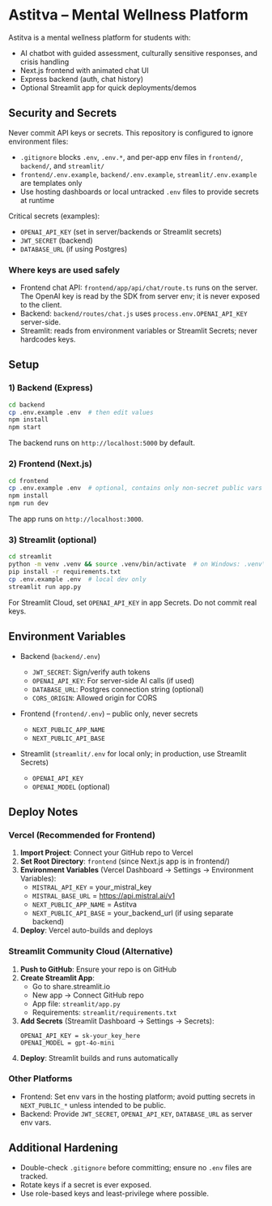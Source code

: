 # Astitva – Mental Wellness Platform

Astitva is a mental wellness platform for students with:
- AI chatbot with guided assessment, culturally sensitive responses, and crisis handling
- Next.js frontend with animated chat UI
- Express backend (auth, chat history)
- Optional Streamlit app for quick deployments/demos

## Security and Secrets

Never commit API keys or secrets. This repository is configured to ignore environment files:
- `.gitignore` blocks `.env`, `.env.*`, and per-app env files in `frontend/`, `backend/`, and `streamlit/`
- `frontend/.env.example`, `backend/.env.example`, `streamlit/.env.example` are templates only
- Use hosting dashboards or local untracked `.env` files to provide secrets at runtime

Critical secrets (examples):
- `OPENAI_API_KEY` (set in server/backends or Streamlit secrets)
- `JWT_SECRET` (backend)
- `DATABASE_URL` (if using Postgres)

### Where keys are used safely
- Frontend chat API: `frontend/app/api/chat/route.ts` runs on the server. The OpenAI key is read by the SDK from server env; it is never exposed to the client.
- Backend: `backend/routes/chat.js` uses `process.env.OPENAI_API_KEY` server-side.
- Streamlit: reads from environment variables or Streamlit Secrets; never hardcodes keys.

## Setup

### 1) Backend (Express)
```bash
cd backend
cp .env.example .env  # then edit values
npm install
npm start
```
The backend runs on `http://localhost:5000` by default.

### 2) Frontend (Next.js)
```bash
cd frontend
cp .env.example .env  # optional, contains only non-secret public vars
npm install
npm run dev
```
The app runs on `http://localhost:3000`.

### 3) Streamlit (optional)
```bash
cd streamlit
python -m venv .venv && source .venv/bin/activate  # on Windows: .venv\Scripts\activate
pip install -r requirements.txt
cp .env.example .env  # local dev only
streamlit run app.py
```
For Streamlit Cloud, set `OPENAI_API_KEY` in app Secrets. Do not commit real keys.

## Environment Variables

- Backend (`backend/.env`)
  - `JWT_SECRET`: Sign/verify auth tokens
  - `OPENAI_API_KEY`: For server-side AI calls (if used)
  - `DATABASE_URL`: Postgres connection string (optional)
  - `CORS_ORIGIN`: Allowed origin for CORS

- Frontend (`frontend/.env`) – public only, never secrets
  - `NEXT_PUBLIC_APP_NAME`
  - `NEXT_PUBLIC_API_BASE`

- Streamlit (`streamlit/.env` for local only; in production, use Streamlit Secrets)
  - `OPENAI_API_KEY`
  - `OPENAI_MODEL` (optional)

## Deploy Notes

### Vercel (Recommended for Frontend)
1. **Import Project**: Connect your GitHub repo to Vercel
2. **Set Root Directory**: `frontend` (since Next.js app is in frontend/)
3. **Environment Variables** (Vercel Dashboard → Settings → Environment Variables):
   - `MISTRAL_API_KEY` = your_mistral_key
   - `MISTRAL_BASE_URL` = https://api.mistral.ai/v1
   - `NEXT_PUBLIC_APP_NAME` = Astitva
   - `NEXT_PUBLIC_API_BASE` = your_backend_url (if using separate backend)
4. **Deploy**: Vercel auto-builds and deploys

### Streamlit Community Cloud (Alternative)
1. **Push to GitHub**: Ensure your repo is on GitHub
2. **Create Streamlit App**: 
   - Go to share.streamlit.io
   - New app → Connect GitHub repo
   - App file: `streamlit/app.py`
   - Requirements: `streamlit/requirements.txt`
3. **Add Secrets** (Streamlit Dashboard → Settings → Secrets):
   ```
   OPENAI_API_KEY = sk-your_key_here
   OPENAI_MODEL = gpt-4o-mini
   ```
4. **Deploy**: Streamlit builds and runs automatically

### Other Platforms
- Frontend: Set env vars in the hosting platform; avoid putting secrets in `NEXT_PUBLIC_*` unless intended to be public.
- Backend: Provide `JWT_SECRET`, `OPENAI_API_KEY`, `DATABASE_URL` as server env vars.

## Additional Hardening
- Double-check `.gitignore` before committing; ensure no `.env` files are tracked.
- Rotate keys if a secret is ever exposed.
- Use role-based keys and least-privilege where possible.

